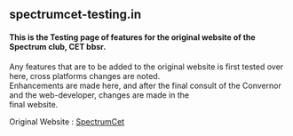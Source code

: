 <h2>spectrumcet-testing.in</h1>
<h4>This is the Testing page of features for the original website of the Spectrum club, CET bbsr.</h4>
<p>Any features that are to be added to the original website is first tested over here, cross platforms changes are noted. <br/>Enhancements are made here, and after the final consult of the Convernor and the web-developer, changes are made in the<br/>final website.</p>

Original Website : <a href="http://spectrumcet.in" target="_blank">SpectrumCet</a>
